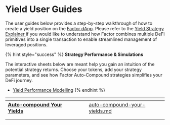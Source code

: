# Yield User Guides

The user guides below provides a step-by-step walkthrough of how to create a yield position on the [Factor dApp](https://app.factor.fi/). Please refer to the [Yield Strategy Explainer ](../../../getting-started/strategy-explainers/yield/)if you would like to understand how Factor combines multiple DeFi primitives into a single transaction to enable streamlined management of leveraged positions.

{% hint style="success" %}
**Strategy Performance & Simulations**

The interactive sheets below are meant help you gain an intuition of the potential strategy returns. Choose your tokens, add your strategy parameters, and see how Factor Auto-Compound strategies simplifies your DeFi journey.

* [Yield Performance Modelling](../../../getting-started/strategy-explainers/yield/yield-performance-modelling.md)
{% endhint %}

<table data-view="cards"><thead><tr><th></th><th data-hidden></th><th data-hidden></th><th data-hidden data-card-target data-type="content-ref"></th></tr></thead><tbody><tr><td><a href="auto-compound-your-yields.md"><strong>Auto-compound Your Yields</strong></a></td><td></td><td></td><td><a href="auto-compound-your-yields.md">auto-compound-your-yields.md</a></td></tr><tr><td></td><td></td><td></td><td></td></tr><tr><td></td><td></td><td></td><td></td></tr></tbody></table>
